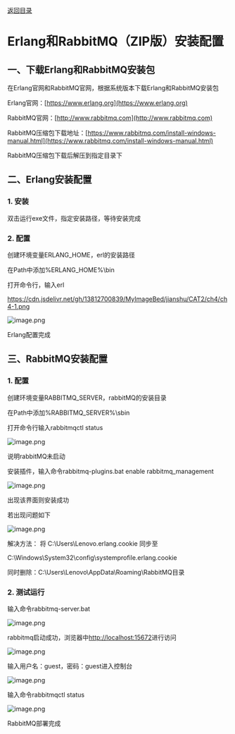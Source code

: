 [返回目录](ch0.md)

# Erlang和RabbitMQ（ZIP版）安装配置

## 一、下载Erlang和RabbitMQ安装包

在Erlang官网和RabbitMQ官网，根据系统版本下载Erlang和RabbitMQ安装包

Erlang官网：[https://www.erlang.org](https://www.erlang.org)

RabbitMQ官网：[http://www.rabbitmq.com](http://www.rabbitmq.com)

RabbitMQ压缩包下载地址：[https://www.rabbitmq.com/install-windows-manual.html](https://www.rabbitmq.com/install-windows-manual.html)

RabbitMQ压缩包下载后解压到指定目录下

## 二、Erlang安装配置

### 1. 安装

双击运行exe文件，指定安装路径，等待安装完成

### 2. 配置

创建环境变量ERLANG_HOME，erl的安装路径

在Path中添加%ERLANG_HOME%\bin

打开命令行，输入erl

https://cdn.jsdelivr.net/gh/13812700839/MyImageBed/jianshu/CAT2/ch4/ch4-1.png

![image.png](https://cdn.jsdelivr.net/gh/13812700839/MyImageBed/article/jianshu/CAT2/ch4/ch4-1.png)

Erlang配置完成

## 三、RabbitMQ安装配置

### 1. 配置

创建环境变量RABBITMQ_SERVER，rabbitMQ的安装目录

在Path中添加%RABBITMQ_SERVER%\sbin

打开命令行输入rabbitmqctl status

![image.png](https://cdn.jsdelivr.net/gh/13812700839/MyImageBed/article/jianshu/CAT2/ch4/ch4-2.png)


说明rabbitMQ未启动

安装插件，输入命令rabbitmq-plugins.bat enable rabbitmq_management

![image.png](https://cdn.jsdelivr.net/gh/13812700839/MyImageBed/article/jianshu/CAT2/ch4/ch4-3.png)


出现该界面则安装成功

若出现问题如下

![image.png](https://cdn.jsdelivr.net/gh/13812700839/MyImageBed/article/jianshu/CAT2/ch4/ch4-4.png)


解决方法： 将 C:\Users\Lenovo\.erlang.cookie 同步至

C:\Windows\System32\config\systemprofile\.erlang.cookie 

同时删除：C:\Users\Lenovo\AppData\Roaming\RabbitMQ目录

### 2. 测试运行

输入命令rabbitmq-server.bat

![image.png](https://cdn.jsdelivr.net/gh/13812700839/MyImageBed/article/jianshu/CAT2/ch4/ch4-5.png)


rabbitmq启动成功，浏览器中[http://localhost:15672](http://localhost:15672/)进行访问

![image.png](https://cdn.jsdelivr.net/gh/13812700839/MyImageBed/article/jianshu/CAT2/ch4/ch4-6.png)


输入用户名：guest，密码：guest进入控制台

![image.png](https://cdn.jsdelivr.net/gh/13812700839/MyImageBed/article/jianshu/CAT2/ch4/ch4-7.png)


输入命令rabbitmqctl status

![image.png](https://cdn.jsdelivr.net/gh/13812700839/MyImageBed/article/jianshu/CAT2/ch4/ch4-8.png)


RabbitMQ部署完成

